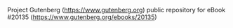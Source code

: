 Project Gutenberg (https://www.gutenberg.org) public repository for eBook #20135 (https://www.gutenberg.org/ebooks/20135)
